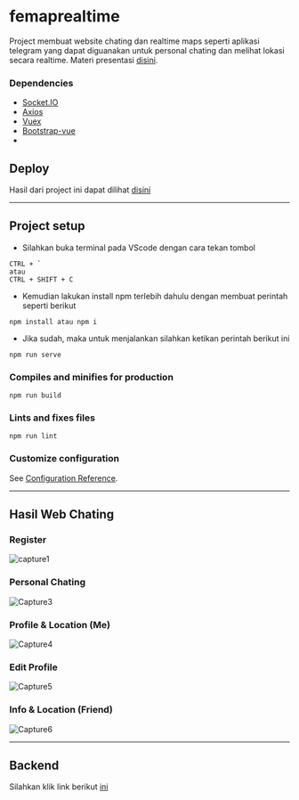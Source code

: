 # femaprealtime

Project membuat website chating dan realtime maps seperti aplikasi telegram yang dapat diguanakan untuk personal chating dan melihat lokasi secara realtime. Materi presentasi [disini](https://drive.google.com/file/d/16F388kNIJV5xtcl2Pe2nBc3W6W2kaTca/view?usp=sharing).

### Dependencies
- [Socket.IO](https://www.npmjs.com/package/socket.io)
- [Axios](https://www.npmjs.com/package/axios)
- [Vuex](https://www.npmjs.com/package/vuex)
- [Bootstrap-vue](https://www.npmjs.com/package/bootstrap-vue)
- 

## Deploy
Hasil dari project ini dapat dilihat [disini](http://52.204.186.223:35685/)

---

## Project setup

- Silahkan buka terminal pada VScode dengan cara tekan tombol
```
CTRL + ` 
atau
CTRL + SHIFT + C
```

- Kemudian lakukan install npm terlebih dahulu dengan membuat perintah seperti berikut
```
npm install atau npm i
```

- Jika sudah, maka untuk menjalankan silahkan ketikan perintah berikut ini
```
npm run serve
```

### Compiles and minifies for production
```
npm run build
```

### Lints and fixes files
```
npm run lint
```

### Customize configuration
See [Configuration Reference](https://cli.vuejs.org/config/).

---


## Hasil Web Chating

### Register
![capture1](https://user-images.githubusercontent.com/43200304/110453798-2885c700-80f9-11eb-8101-dfdc264d8e76.PNG)

### Personal Chating
![Capture3](https://user-images.githubusercontent.com/43200304/110453802-2a4f8a80-80f9-11eb-92cd-9dcc9f11da13.PNG)

### Profile & Location (Me)
![Capture4](https://user-images.githubusercontent.com/43200304/110453805-2ae82100-80f9-11eb-9c57-2ebbe8b5c11f.PNG)

### Edit Profile
![Capture5](https://user-images.githubusercontent.com/43200304/110453806-2b80b780-80f9-11eb-9434-93df21c169ea.PNG)

### Info & Location (Friend)
![Capture6](https://user-images.githubusercontent.com/43200304/110453811-2c194e00-80f9-11eb-8cb7-281f1ab991e4.PNG)

---

## Backend
Silahkan klik link berikut [ini](https://github.com/tomimandalap/be-vuemessage)
